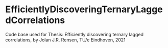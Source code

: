 # EfficientlyDiscoveringTernaryLaggedCorrelations
Code base used for Thesis: Efficiently discovering ternary lagged correlations, by Jolan J.R. Rensen, TU/e Eindhoven, 2021
